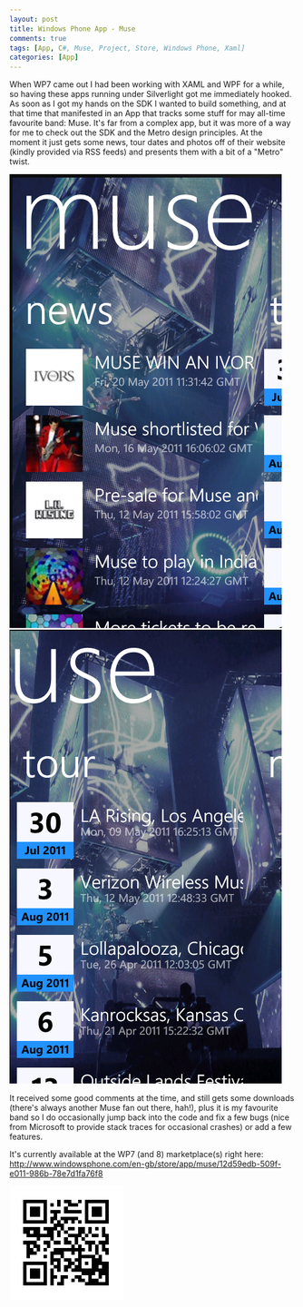 ```yaml
---
layout: post
title: Windows Phone App - Muse
comments: true
tags: [App, C#, Muse, Project, Store, Windows Phone, Xaml]
categories: [App]
---
```

When WP7 came out I had been working with XAML and WPF for a while, so having these apps running under Silverlight got me immediately hooked.<!--more--> As soon as I got my hands on the SDK I wanted to build something, and at that time that manifested in an App that tracks some stuff for may all-time favourite band: Muse. It's far from a complex app, but it was more of a way for me to check out the SDK and the Metro design principles. At the moment it just gets some news, tour dates and photos off of their website (kindly provided via RSS feeds) and presents them with a bit of a "Metro" twist.

<img src="/assets/screen1.png" alt="screen1" width="480" height="800" />
<img src="/assets/screen2.png" alt="screen2" width="480" height="800" />

It received some good comments at the time, and still gets some downloads (there's always another Muse fan out there, hah!), plus it is my favourite band so I do occasionally jump back into the code and fix a few bugs (nice from Microsoft to provide stack traces for occasional crashes) or add a few features.

It's currently available at the WP7 (and 8) marketplace(s) right here: <a href="http://www.windowsphone.com/en-gb/store/app/muse/12d59edb-509f-e011-986b-78e7d1fa76f8">http://www.windowsphone.com/en-gb/store/app/muse/12d59edb-509f-e011-986b-78e7d1fa76f8</a>

<img src="/assets/qrcode.10312130.png" alt="qrcode.10312130" width="200" height="200" />
